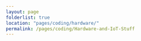 ```yaml
---
layout: page
folderlist: true
location: "pages/coding/hardware/"
permalink: /pages/coding/Hardware-and-IoT-Stuff
---
```

